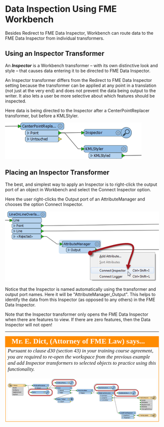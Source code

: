 # Data Inspection Using FME Workbench #
Besides Redirect to FME Data Inspector, Workbench can route data to the FME Data Inspector from individual transformers.

 
## Using an Inspector Transformer ##
An ***Inspector*** is a Workbench transformer – with its own distinctive look and style – that causes data entering it to be directed to FME Data Inspector.

An Inspector transformer differs from the Redirect to FME Data Inspector setting because the transformer can be applied at any point in a translation (not just at the very end) and does not prevent the data being output to the writer. It also lets a user be more selective about which features should be inspected.

Here data is being directed to the Inspector after a CenterPointReplacer transformer, but before a KMLStyler.

![](./Images/Img2.31.InspectorTransformer.png)

## Placing an Inspector Transformer ##
The best, and simplest way to apply an Inspector is to right-click the output port of an object in Workbench and select the Connect Inspector option.

Here the user right-clicks the Output port of an AttributeManager and chooses the option Connect Inspector.

![](./Images/Img2.32.RightClickAddInspector.png)

Notice that the Inspector is named automatically using the transformer and output port names. Here it will be "AttributeManager_Output". This helps to identify the data from this Inspector (as opposed to any others) in the FME Data Inspector.

Note that the Inspector transformer only opens the FME Data Inspector when there are features to view. If there are zero features, then the Data Inspector will not open!


---

<!--Person X Says Section-->

<table style="border-spacing: 0px">
<tr>
<td style="vertical-align:middle;background-color:darkorange;border: 2px solid darkorange">
<i class="fa fa-quote-left fa-lg fa-pull-left fa-fw" style="color:white;padding-right: 12px;vertical-align:text-top"></i>
<span style="color:white;font-size:x-large;font-weight: bold;font-family:serif">Mr. E. Dict, (Attorney of FME Law) says...</span>
</td>
</tr>

<tr>
<td style="border: 1px solid darkorange">
<span style="font-family:serif; font-style:italic; font-size:larger">
Pursuant to clause d30 (section 43) in your training course agreement, you are required to re-open the workspace from the previous example and add Inspector transformers to selected objects to practice using this functionality.
<br><br><img src="./Images/Img2.33.MultipleInspectors.png">
</span>
</td>
</tr>
</table>